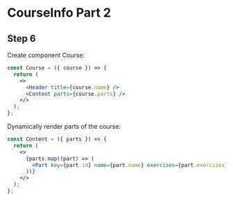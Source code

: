 # CourseInfo Part 2

## Step 6

Create component Course:

```jsx
const Course = ({ course }) => {
  return (
    <>
      <Header title={course.name} />
      <Content parts={course.parts} />
    </>
  );
};
```

Dynamically render parts of the course:

```jsx
const Content = ({ parts }) => {
  return (
    <>
      {parts.map((part) => (
        <Part key={part.id} name={part.name} exercises={part.exercises} />
      ))}
    </>
  );
};
```
